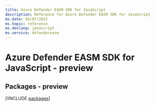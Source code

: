 ```yaml
---
title: Azure Defender EASM SDK for JavaScript
description: Reference for Azure Defender EASM SDK for JavaScript
ms.date: 05/07/2025
ms.topic: reference
ms.devlang: javascript
ms.service: defendereasm
---
```

# Azure Defender EASM SDK for JavaScript - preview
## Packages - preview
[!INCLUDE [packages](defender-easm-index.md)]